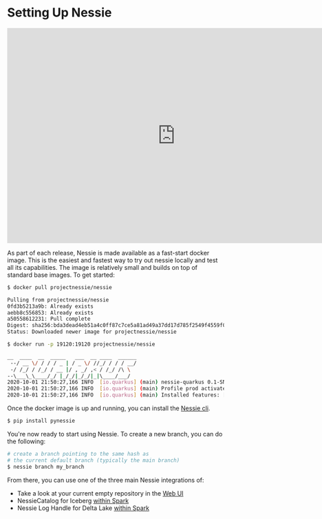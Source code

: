 # Setting Up Nessie

<iframe width="780" height="500" src="https://www.youtube.com/embed/QUmOU8ea_i4" frameborder="0" allow="accelerometer; autoplay; clipboard-write; encrypted-media; gyroscope; picture-in-picture" allowfullscreen></iframe>

As part of each release, Nessie is made available as a fast-start docker
image. This is the easiest and fastest way to try out nessie locally and test all its capabilities.
The image is relatively small and builds on top of standard base images. To get started:

```bash
$ docker pull projectnessie/nessie
```

```bash
Pulling from projectnessie/nessie
0fd3b5213a9b: Already exists
aebb8c556853: Already exists
a50558612231: Pull complete
Digest: sha256:bda3dead4eb51a4c0ff87c7ce5a81ad49a37dd17d785f2549f4559f06cbf24d6
Status: Downloaded newer image for projectnessie/nessie
```

```bash
$ docker run -p 19120:19120 projectnessie/nessie
```

```bash
__  ____  __  _____   ___  __ ____  ______
 --/ __ \/ / / / _ | / _ \/ //_/ / / / __/
 -/ /_/ / /_/ / __ |/ , _/ ,< / /_/ /\ \
--\___\_\____/_/ |_/_/|_/_/|_|\____/___/
2020-10-01 21:50:27,166 INFO  [io.quarkus] (main) nessie-quarkus 0.1-SNAPSHOT native (powered by Quarkus 1.8.1.Final) started in 0.025s. Listening on: http://0.0.0.0:19120
2020-10-01 21:50:27,166 INFO  [io.quarkus] (main) Profile prod activated.
2020-10-01 21:50:27,166 INFO  [io.quarkus] (main) Installed features: [amazon-dynamodb, cdi, hibernate-validator, jaeger, resteasy, resteasy-jackson, security, security-properties-file, sentry, smallrye-health, smallrye-metrics, smallrye-openapi, smallrye-opentracing]
```

Once the docker image is up and running, you can install the [Nessie cli](../tools/cli.md).

```bash
$ pip install pynessie
```

You're now ready to start using Nessie. To create a new branch, you can do
the following:

```bash
# create a branch pointing to the same hash as
# the current default branch (typically the main branch)
$ nessie branch my_branch
```


From there, you can use one of the three main Nessie integrations of:

* Take a look at your current empty repository in the [Web UI](../tools/ui.md)
* NessieCatalog for Iceberg [within Spark](../tools/iceberg/spark.md)
* Nessie Log Handle for Delta Lake [within Spark](../tools/deltalake/spark.md)
